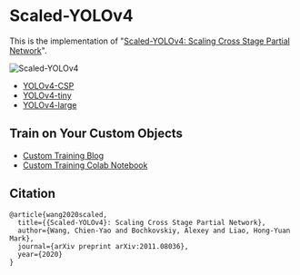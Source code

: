 # Scaled-YOLOv4

This is the implementation of "[Scaled-YOLOv4: Scaling Cross Stage Partial Network](https://arxiv.org/abs/2011.08036)".

![Scaled-YOLOv4](https://github.com/WongKinYiu/ScaledYOLOv4/blob/main/figure/scaled-yolov4.png)

* [YOLOv4-CSP](https://github.com/WongKinYiu/ScaledYOLOv4/tree/yolov4-csp)
* [YOLOv4-tiny](https://github.com/WongKinYiu/ScaledYOLOv4/tree/yolov4-tiny)
* [YOLOv4-large](https://github.com/WongKinYiu/ScaledYOLOv4/tree/yolov4-large)

## Train on Your Custom Objects

* [Custom Training Blog](https://blog.roboflow.com/how-to-train-scaled-yolov4/)
* [Custom Training Colab Notebook](https://colab.research.google.com/drive/1LDmg0JRiC2N7_tx8wQoBzTB0jUZhywQr#scrollTo=ZZ3DmmGQztJj)

## Citation

```
@article{wang2020scaled,
  title={{Scaled-YOLOv4}: Scaling Cross Stage Partial Network},
  author={Wang, Chien-Yao and Bochkovskiy, Alexey and Liao, Hong-Yuan Mark},
  journal={arXiv preprint arXiv:2011.08036},
  year={2020}
}
```
